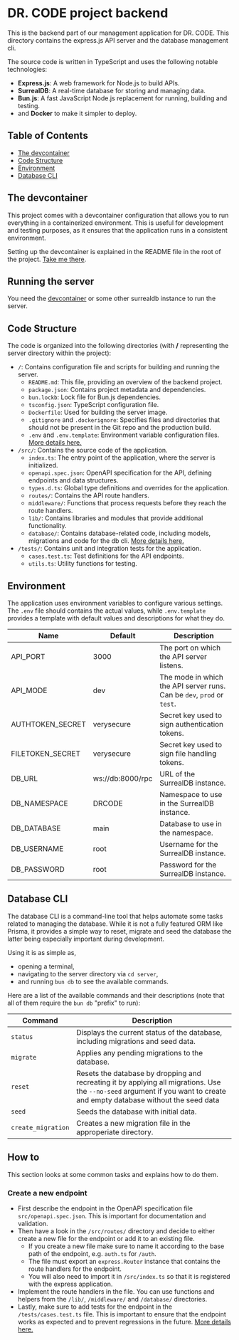 # DR. CODE project backend

This is the backend part of our management application for DR. CODE. This directory contains the express.js API server and the database management cli.

The source code is written in TypeScript and uses the following notable technologies:
- **Express.js**: A web framework for Node.js to build APIs.
- **SurrealDB**: A real-time database for storing and managing data.
- **Bun.js**: A fast JavaScript Node.js replacement for running, building and testing.
- and **Docker** to make it simpler to deploy.

## Table of Contents

- [The devcontainer](#the-devcontainer)
- [Code Structure](#code-structure)
- [Environment](#environment)
- [Database CLI](#database-cli)

## The devcontainer

This project comes with a devcontainer configuration that allows you to run everything in a containerized environment. This is useful for development and testing purposes, as it ensures that the application runs in a consistent environment.

Setting up the devcontainer is explained in the README file in the root of the project.
[Take me there](../README.md#devcontainer).

## Running the server

You need the [devcontainer](#the-devcontainer) or some other surrealdb instance to run the server.

## Code Structure

The code is organized into the following directories
(with **/** representing the server directory within the project):
- `/`: Contains configuration file and scripts for building and running the server.
  - `README.md`: This file, providing an overview of the backend project.
  - `package.json`: Contains project metadata and dependencies.
  - `bun.lockb`: Lock file for Bun.js dependencies.
  - `tsconfig.json`: TypeScript configuration file.
  - `Dockerfile`: Used for building the server image.
  - `.gitignore` and `.dockerignore`: Specifies files and directories that should not be present in the Git repo and the production build.
  - `.env` and `.env.template`: Environment variable configuration files. [More details here.](#environment)
- `/src/`: Contains the source code of the application.
  - `index.ts`: The entry point of the application, where the server is initialized.
  - `openapi.spec.json`: OpenAPI specification for the API, defining endpoints and data structures.
  - `types.d.ts`: Global type definitions and overrides for the application.
  - `routes/`: Contains the API route handlers.
  - `middleware/`: Functions that process requests before they reach the route handlers.
  - `lib/`: Contains libraries and modules that provide additional functionality.
  - `database/`: Contains database-related code, including models, migrations and code for the db cli. [More details here.](#database-cli)
- `/tests/`: Contains unit and integration tests for the application.
  - `cases.test.ts`: Test definitions for the API endpoints.
  - `utils.ts`: Utility functions for testing.

## Environment

The application uses environment variables to configure various settings. The `.env` file should contains the actual values, while `.env.template` provides a template with default values and descriptions for what they do.

| Name             | Default          | Description                                                            |
|------------------|------------------|------------------------------------------------------------------------|
| API_PORT         | 3000             | The port on which the API server listens.                              |
| API_MODE         | dev              | The mode in which the API server runs. Can be `dev`, `prod` or `test`. |
| AUTHTOKEN_SECRET | verysecure       | Secret key used to sign authentication tokens.                         |
| FILETOKEN_SECRET | verysecure       | Secret key used to sign file handling tokens.                          |
| DB_URL           | ws://db:8000/rpc | URL of the SurrealDB instance.                                         |
| DB_NAMESPACE     | DRCODE           | Namespace to use in the SurrealDB instance.                            |
| DB_DATABASE      | main             | Database to use in the namespace.                                      |
| DB_USERNAME      | root             | Username for the SurrealDB instance.                                   |
| DB_PASSWORD      | root             | Password for the SurrealDB instance.                                   |

## Database CLI

The database CLI is a command-line tool that helps automate some tasks related to managing the database. While it is not a fully featured ORM like Prisma, it provides a simple way to reset, migrate and seed the database the latter being especially important during development.

Using it is as simple as,
- opening a terminal,
- navigating to the server directory via `cd server`,
- and running `bun db` to see the available commands.

Here are a list of the available commands and their descriptions
(note that all of them require the `bun db` "prefix" to run):

| Command          | Description                                                               |
|------------------|---------------------------------------------------------------------------|
| `status`  | Displays the current status of the database, including migrations and seed data. |
| `migrate` | Applies any pending migrations to the database.                                  |
| `reset`   | Resets the database by dropping and recreating it by applying all migrations. Use the `--no-seed` argument if you want to create and empty database without the seed data |
| `seed`    | Seeds the database with initial data.                                            |
| `create_migration` | Creates a new migration file in the approperiate directory.             |

## How to

This section looks at some common tasks and explains how to do them.

### Create a new endpoint

- First describe the endpoint in the OpenAPI specification file `src/openapi.spec.json`. This is important for documentation and validation.
- Then have a look in the `/src/routes/` directory and decide to either create a new file for the endpoint or add it to an existing file.
  - If you create a new file make sure to name it according to the base path of the endpoint, e.g. `auth.ts` for `/auth`.
  - The file must export an `express.Router` instance that contains the route handlers for the endpoint.
  - You will also need to import it in `/src/index.ts` so that it is registered with the express application.
- Implement the route handlers in the file. You can use functions and helpers from the `/lib/`, `/middleware/` and `/database/` directories.
- Lastly, make sure to add tests for the endpoint in the `/tests/cases.test.ts` file. This is important to ensure that the endpoint works as expected and to prevent regressions in the future. [More details here.](#testing)

